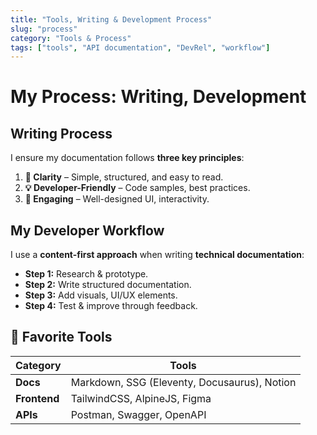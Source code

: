 ```yaml
---
title: "Tools, Writing & Development Process"
slug: "process"
category: "Tools & Process"
tags: ["tools", "API documentation", "DevRel", "workflow"]
---
```

# My Process: Writing, Development

## Writing Process
I ensure my documentation follows **three key principles**:
1. **🔎 Clarity** – Simple, structured, and easy to read.
2. **💡 Developer-Friendly** – Code samples, best practices.
3. **🎨 Engaging** – Well-designed UI, interactivity.

## My Developer Workflow
I use a **content-first approach** when writing **technical documentation**:
- **Step 1:** Research & prototype.
- **Step 2:** Write structured documentation.
- **Step 3:** Add visuals, UI/UX elements.
- **Step 4:** Test & improve through feedback.

## 🔧 Favorite Tools
| Category      | Tools |
|--------------|----------------|
| **Docs**     | Markdown, SSG (Eleventy, Docusaurus), Notion |
| **Frontend** | TailwindCSS, AlpineJS, Figma |
| **APIs**     | Postman, Swagger, OpenAPI |